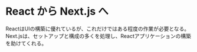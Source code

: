 # React から Next.js へ
ReactはUIの構築に優れているが、これだけではある程度の作業が必要となる。
Next.jsは、セットアップと構成の多くを処理し、Reactアプリケーションの構築を助けてくれる。